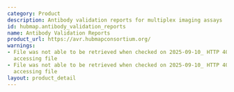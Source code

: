 ```yaml
---
category: Product
description: Antibody validation reports for multiplex imaging assays
id: hubmap.antibody_validation_reports
name: Antibody Validation Reports
product_url: https://avr.hubmapconsortium.org/
warnings:
- File was not able to be retrieved when checked on 2025-09-10_ HTTP 401 error when
  accessing file
- File was not able to be retrieved when checked on 2025-09-10_ HTTP 401 error when
  accessing file
layout: product_detail
---
```

